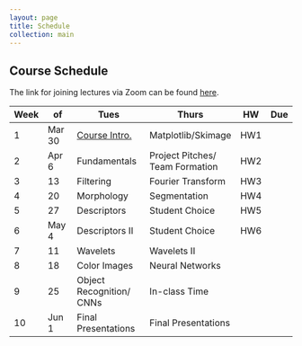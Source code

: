 ```yaml
---
layout: page
title: Schedule
collection: main
---
```


## Course Schedule

The link for joining lectures via Zoom can be found [here](https://washington.zoom.us/j/369408536).

| Week | of     | Tues               | Thurs              | HW       | Due   |
| ---- | -----  | ------------------ | ------------------ | -------- | ----- |
| 1    | Mar 30 | [Course Intro.](https://uw.hosted.panopto.com/Panopto/Pages/Viewer.aspx?id=ec607971-3890-4cfe-b76d-ab8f01191307)      | Matplotlib/Skimage | HW1      |       |
| 2    | Apr 6  | Fundamentals       | Project Pitches/<br> Team Formation | HW2      |       |
| 3    | 13     | Filtering          | Fourier Transform  | HW3      |       |
| 4    | 20     | Morphology         | Segmentation       | HW4      |       |
| 5    | 27     | Descriptors        | Student Choice     | HW5      |       |
| 6    | May 4  | Descriptors II     | Student Choice     | HW6      |       |
| 7    | 11     | Wavelets           | Wavelets II        |          |       |
| 8    | 18     | Color Images       | Neural Networks    |          |       |
| 9    | 25     | Object Recognition/<br> CNNs | In-class Time      |          |       |
| 10   | Jun 1  | Final Presentations | Final Presentations |         |       |
